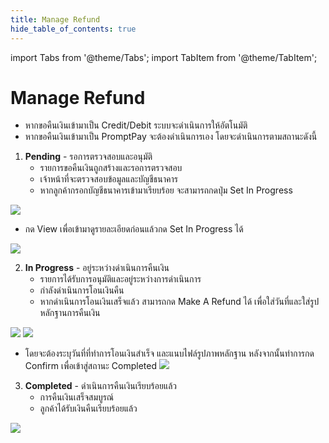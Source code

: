 ```yaml
---
title: Manage Refund
hide_table_of_contents: true
---
```


import Tabs from '@theme/Tabs';
import TabItem from '@theme/TabItem';

# Manage Refund 

- หากขอคืนเงินเข้ามาเป็น Credit/Debit ระบบจะดำเนินการให้อัตโนมัติ
- หากขอคืนเงินเข้ามาเป็น PromptPay จะต้องดำเนินการเอง โดยจะดำเนินการตามสถานะดังนี้

<Tabs>
<TabItem value="status" label="1. Pending" default>

1. **Pending** - รอการตรวจสอบและอนุมัติ
   - รายการขอคืนเงินถูกสร้างและรอการตรวจสอบ
   - เจ้าหน้าที่จะตรวจสอบข้อมูลและบัญชีธนาคาร
   - หากลูกค้ากรอกบัญชีธนาคารเข้ามาเรียบร้อย จะสามารถกดปุ่ม Set In Progress

![](/img/Action_Set_in_progress.png)

   - กด View เพื่อเข้ามาดูรายละเอียดก่อนแล้วกด Set In Progress ได้

![](/img/Set_in_progress.png)


</TabItem>

<TabItem value="details" label="2. In Progress">

2. **In Progress** - อยู่ระหว่างดำเนินการคืนเงิน
   - รายการได้รับการอนุมัติและอยู่ระหว่างการดำเนินการ
   - กำลังดำเนินการโอนเงินคืน
   - หากดำเนินการโอนเงินเสร็จแล้ว สามารถกด Make A Refund ได้ เพื่อใส่วันที่และใส่รูปหลักฐานการคืนเงิน

![](/img/Action_make_a_refund.png)
![](/img/View_make_a_refund.png)

   - โดยจะต้องระบุวันที่ที่ทำการโอนเงินสำเร็จ และแนบไฟล์รูปภาพหลักฐาน หลังจากนั้นทำการกด Confirm เพื่อเข้าสู่สถานะ Completed
![](/img/Make_a_refund.png)

</TabItem>

<TabItem value="actions" label="3. Completed">

3. **Completed** - ดำเนินการคืนเงินเรียบร้อยแล้ว
   - การคืนเงินเสร็จสมบูรณ์
   - ลูกค้าได้รับเงินคืนเรียบร้อยแล้ว

![](/img/Completed_refund.png)

</TabItem>
</Tabs> 